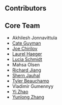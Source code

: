 ## Contributors

## Core Team
* Akhilesh Jonnavittula
* [Cate Guyman](https://github.com/categuyman)
* [Joe Chirilov](https://github.com/joechirilov)
* [Laurel Haeger](https://github.com/laurel-haeger)
* [Lucia Schmidt](https://github.com/luciamjschmidt)
* Mahsa Olsen
* [Richard Jiang](https://github.com/rjiangsalesforce)
* [Shern Jauhal](https://github.com/sjauhal2)
* [Tyler Beauchamp](https://github.com/thebchamp)
* Vladimir Gumennyy
* [Yi Zhao](https://github.com/yizhao1998)
* [Yunlong Zhang](https://github.com/yunlong-zhang-sfdc)
